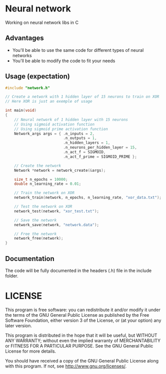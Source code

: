 # Neural network

Working on neural network libs in C

## Advantages

- You'll be able to use the same code for different types of neural networks
- You'll be able to modify the code to fit your needs

## Usage (expectation)

```c
#include "network.h"

// Create a network with 1 hidden layer of 15 neurons to train on XOR
// Here XOR is just an exemple of usage

int main(void)
{
    // Neural network of 1 hidden layer with 15 neurons
    // Using sigmoid activation function
    // Using sigmoid prime activation function
    Network_args args = { .n_inputs = 2,
                          .n_outputs = 1,
                          .n_hidden_layers = 1,
                          .n_neurons_per_hidden_layer = 15,
                          .n_act_f = SIGMOID,
                          .n_act_f_prime = SIGMOID_PRIME };

    // Create the network
    Network *network = network_create(&args);

    size_t n_epochs = 10000;
    double n_learning_rate = 0.01;

    // Train the network on XOR
    network_train(network, n_epochs, n_learning_rate, "xor_data.txt");

    // Test the network on XOR
    network_test(network, "xor_test.txt");

    // Save the network
    network_save(network, "network.data");

    // Free the network
    network_free(network);
}
```

## Documentation
The code will be fully documented in the headers (.h) file in the include folder.

# LICENSE

This program is free software: you can redistribute it and/or modify
it under the terms of the GNU General Public License as published by
the Free Software Foundation, either version 3 of the License, or
(at your option) any later version.

This program is distributed in the hope that it will be useful,
but WITHOUT ANY WARRANTY; without even the implied warranty of
MERCHANTABILITY or FITNESS FOR A PARTICULAR PURPOSE.  See the
GNU General Public License for more details.

You should have received a copy of the GNU General Public License
along with this program.  If not, see <http://www.gnu.org/licenses/>.
